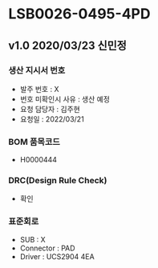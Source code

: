 # LSB0026-0495-4PD

## v1.0 2020/03/23 신민정

### 생산 지시서 번호
* 발주 번호 : X
* 번호 미확인시 사유 : 생산 예정
* 요청 담당자 : 김주현
* 요청일 : 2022/03/21

###  BOM 품목코드
* H0000444

### DRC(Design Rule Check)
* 확인

### 표준회로
* SUB : X
* Connector : PAD
* Driver : UCS2904 4EA
